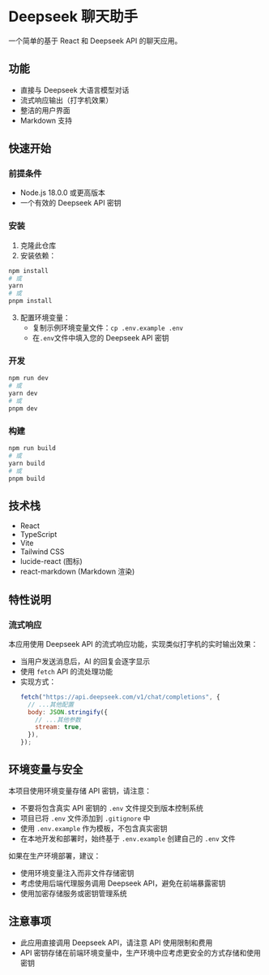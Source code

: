 # Deepseek 聊天助手

一个简单的基于 React 和 Deepseek API 的聊天应用。

## 功能

- 直接与 Deepseek 大语言模型对话
- 流式响应输出（打字机效果）
- 整洁的用户界面
- Markdown 支持

## 快速开始

### 前提条件

- Node.js 18.0.0 或更高版本
- 一个有效的 Deepseek API 密钥

### 安装

1. 克隆此仓库
2. 安装依赖：

```bash
npm install
# 或
yarn
# 或
pnpm install
```

3. 配置环境变量：
   - 复制示例环境变量文件：`cp .env.example .env`
   - 在`.env`文件中填入您的 Deepseek API 密钥

### 开发

```bash
npm run dev
# 或
yarn dev
# 或
pnpm dev
```

### 构建

```bash
npm run build
# 或
yarn build
# 或
pnpm build
```

## 技术栈

- React
- TypeScript
- Vite
- Tailwind CSS
- lucide-react (图标)
- react-markdown (Markdown 渲染)

## 特性说明

### 流式响应

本应用使用 Deepseek API 的流式响应功能，实现类似打字机的实时输出效果：

- 当用户发送消息后，AI 的回复会逐字显示
- 使用 `fetch` API 的流处理功能
- 实现方式：
  ```javascript
  fetch("https://api.deepseek.com/v1/chat/completions", {
    // ...其他配置
    body: JSON.stringify({
      // ...其他参数
      stream: true,
    }),
  });
  ```

## 环境变量与安全

本项目使用环境变量存储 API 密钥，请注意：

- 不要将包含真实 API 密钥的 `.env` 文件提交到版本控制系统
- 项目已将 `.env` 文件添加到 `.gitignore` 中
- 使用 `.env.example` 作为模板，不包含真实密钥
- 在本地开发和部署时，始终基于 `.env.example` 创建自己的 `.env` 文件

如果在生产环境部署，建议：

- 使用环境变量注入而非文件存储密钥
- 考虑使用后端代理服务调用 Deepseek API，避免在前端暴露密钥
- 使用加密存储服务或密钥管理系统

## 注意事项

- 此应用直接调用 Deepseek API，请注意 API 使用限制和费用
- API 密钥存储在前端环境变量中，生产环境中应考虑更安全的方式存储和使用密钥
